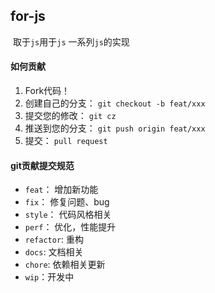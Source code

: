 ## for-js

​																			取于`js`用于`js`  一系列`js`的实现









#### 如何贡献

1. Fork代码！
2. 创建自己的分支： `git checkout -b feat/xxx`
3. 提交您的修改： `git cz`
4. 推送到您的分支： `git push origin feat/xxx`
5. 提交： `pull request`

#### git贡献提交规范

- `feat`： 增加新功能
- `fix`： 修复问题、bug
- `style`： 代码风格相关
- `perf`： 优化，性能提升
- `refactor`: 重构
- `docs`: 文档相关
- `chore`: 依赖相关更新
- `wip`：开发中

